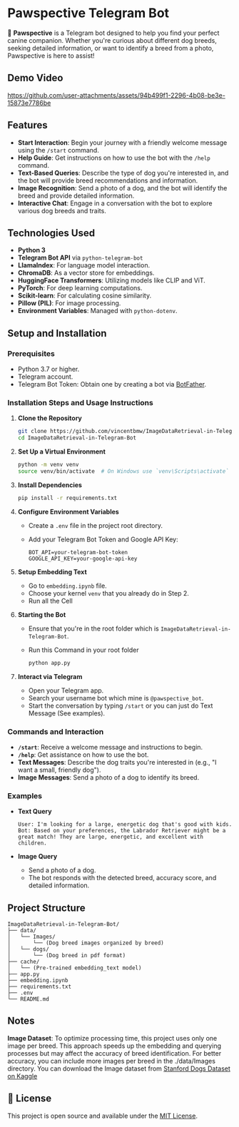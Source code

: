 # Pawspective Telegram Bot

🐾 **Pawspective** is a Telegram bot designed to help you find your perfect canine companion. Whether you're curious about different dog breeds, seeking detailed information, or want to identify a breed from a photo, Pawspective is here to assist!

## Demo Video
https://github.com/user-attachments/assets/94b499f1-2296-4b08-be3e-15873e7786be

## Features

- **Start Interaction**: Begin your journey with a friendly welcome message using the `/start` command.
- **Help Guide**: Get instructions on how to use the bot with the `/help` command.
- **Text-Based Queries**: Describe the type of dog you're interested in, and the bot will provide breed recommendations and information.
- **Image Recognition**: Send a photo of a dog, and the bot will identify the breed and provide detailed information.
- **Interactive Chat**: Engage in a conversation with the bot to explore various dog breeds and traits.

## Technologies Used

- **Python 3**
- **Telegram Bot API** via `python-telegram-bot`
- **LlamaIndex**: For language model interaction.
- **ChromaDB**: As a vector store for embeddings.
- **HuggingFace Transformers**: Utilizing models like CLIP and ViT.
- **PyTorch**: For deep learning computations.
- **Scikit-learn**: For calculating cosine similarity.
- **Pillow (PIL)**: For image processing.
- **Environment Variables**: Managed with `python-dotenv`.

## Setup and Installation

### Prerequisites

- Python 3.7 or higher.
- Telegram account.
- Telegram Bot Token: Obtain one by creating a bot via [BotFather](https://core.telegram.org/bots#6-botfather).

### Installation Steps and Usage Instructions

1. **Clone the Repository**

   ```bash
   git clone https://github.com/vincentbmw/ImageDataRetrieval-in-Telegram-Bot.git
   cd ImageDataRetrieval-in-Telegram-Bot
   ```

2. **Set Up a Virtual Environment**

   ```bash
   python -m venv venv
   source venv/bin/activate  # On Windows use `venv\Scripts\activate`
   ```

3. **Install Dependencies**

   ```bash
   pip install -r requirements.txt
   ```

4. **Configure Environment Variables**

   - Create a `.env` file in the project root directory.
   - Add your Telegram Bot Token and Google API Key:

     ```env
     BOT_API=your-telegram-bot-token
     GOOGLE_API_KEY=your-google-api-key
     ```

5. **Setup Embedding Text**

   - Go to `embedding.ipynb` file.
   - Choose your kernel `venv` that you already do in Step 2.
   - Run all the Cell

6. **Starting the Bot**

   - Ensure that you're in the root folder which is `ImageDataRetrieval-in-Telegram-Bot`.
   - Run this Command in your root folder

     ```bash
     python app.py
     ```
     
7. **Interact via Telegram**

   - Open your Telegram app.
   - Search your username bot which mine is `@pawspective_bot`.
   - Start the conversation by typing `/start` or you can just do Text Message (See examples).

### Commands and Interaction

- **`/start`**: Receive a welcome message and instructions to begin.
- **`/help`**: Get assistance on how to use the bot.
- **Text Messages**: Describe the dog traits you're interested in (e.g., "I want a small, friendly dog").
- **Image Messages**: Send a photo of a dog to identify its breed.

### Examples

- **Text Query**

  ```
  User: I'm looking for a large, energetic dog that's good with kids.
  Bot: Based on your preferences, the Labrador Retriever might be a great match! They are large, energetic, and excellent with children.
  ```

- **Image Query**

  - Send a photo of a dog.
  - The bot responds with the detected breed, accuracy score, and detailed information.

## Project Structure

```
ImageDataRetrieval-in-Telegram-Bot/
├── data/
│   └── Images/
│       └── (Dog breed images organized by breed)
│   └── dogs/
│       └── (Dog breed in pdf format)
├── cache/
│   └── (Pre-trained embedding_text model)
├── app.py
├── embedding.ipynb
├── requirements.txt
├── .env
└── README.md
```

## Notes

**Image Dataset**: To optimize processing time, this project uses only one image per breed. This approach speeds up the embedding and querying processes but may affect the accuracy of breed identification. For better accuracy, you can include more images per breed in the ./data/Images directory. You can download the Image dataset from [Stanford Dogs Dataset on Kaggle](https://www.kaggle.com/datasets/jessicali9530/stanford-dogs-dataset)


## 📝 License

This project is open source and available under the [MIT License](LICENSE).

